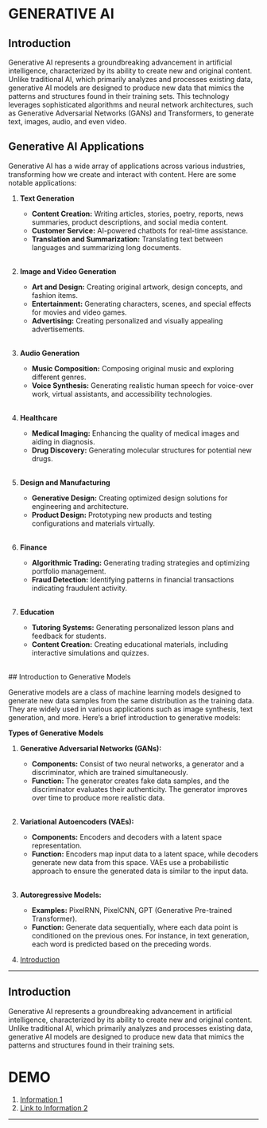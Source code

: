 # GENERATIVE AI

## Introduction

Generative AI represents a groundbreaking advancement in artificial intelligence, characterized by its ability to create new and original content. Unlike traditional AI, which primarily analyzes and processes existing data, generative AI models are designed to produce new data that mimics the patterns and structures found in their training sets. This technology leverages sophisticated algorithms and neural network architectures, such as Generative Adversarial Networks (GANs) and Transformers, to generate text, images, audio, and even video.
<br>
## Generative AI Applications

Generative AI has a wide array of applications across various industries, transforming how we create and interact with content. Here are some notable applications:

1. **Text Generation**<br>

    * **Content Creation:** Writing articles, stories, poetry, reports, news summaries, product descriptions, and social media content.<br>
    * **Customer Service:** AI-powered chatbots for real-time assistance.<br>
    * **Translation and Summarization:** Translating text between languages and summarizing long documents.<br>
    <br>

2. **Image and Video Generation**<br>

    * **Art and Design:** Creating original artwork, design concepts, and fashion items.<br>
    * **Entertainment:** Generating characters, scenes, and special effects for movies and video games.<br>
    * **Advertising:** Creating personalized and visually appealing advertisements.<br>

    <br>

3. **Audio Generation**

    * **Music Composition:** Composing original music and exploring different genres.<br>
    * **Voice Synthesis:** Generating realistic human speech for   voice-over work, virtual assistants, and accessibility technologies.<br>
    <br>

4. **Healthcare**

    * **Medical Imaging:** Enhancing the quality of medical images and aiding in diagnosis.<br>
    * **Drug Discovery:** Generating molecular structures for potential new drugs.<br>
    <br>

5. **Design and Manufacturing**

    * **Generative Design:** Creating optimized design solutions for engineering and architecture.<br>
    * **Product Design:** Prototyping new products and testing configurations and materials virtually.<br>
    <br>

6. **Finance**

    * **Algorithmic Trading:** Generating trading strategies and optimizing portfolio management.<br>
    * **Fraud Detection:** Identifying patterns in financial transactions indicating fraudulent activity.<br>
    <br>

7. **Education**

    * **Tutoring Systems:** Generating personalized lesson plans and feedback for students.<br>
    * **Content Creation:** Creating educational materials, including interactive simulations and quizzes.<br>

<br>
## Introduction to Generative Models

Generative models are a class of machine learning models designed to generate new data samples from the same distribution as the training data. They are widely used in various applications such as image synthesis, text generation, and more. Here’s a brief introduction to generative models:


**Types of Generative Models**

1. **Generative Adversarial Networks (GANs):**

    * **Components:** Consist of two neural networks, a generator and a discriminator, which are trained simultaneously.<br>
    * **Function:** The generator creates fake data samples, and the discriminator evaluates their authenticity. The generator improves over time to produce more realistic data.<br>
    <br>
2. **Variational Autoencoders (VAEs):**

    * **Components:** Encoders and decoders with a latent space representation.<br>
    * **Function:** Encoders map input data to a latent space, while decoders generate new data from this space. VAEs use a probabilistic approach to ensure the generated data is similar to the input data.<br>
    <br>
3. **Autoregressive Models:**

    * **Examples:** PixelRNN, PixelCNN, GPT (Generative Pre-trained Transformer).<br>
    * **Function:** Generate data sequentially, where each data point is conditioned on the previous ones. For instance, in text generation, each word is predicted based on the preceding words.<br>
   

1. [Introduction](#info1)


---

## Introduction
Generative AI represents a groundbreaking advancement in artificial intelligence, characterized by its ability to create new and original content. Unlike traditional AI, which primarily analyzes and processes existing data, generative AI models are designed to produce new data that mimics the patterns and structures found in their training sets.

# DEMO

1. [Information 1](#info1)
2. [Link to Information 2](#info2)

---

<div id="info1" style="display: none;">

## Information 1

This is the detailed information for Link 1.

Lorem ipsum dolor sit amet, consectetur adipiscing elit. Nullam eget elit sit amet justo consectetur fringilla. Ut fermentum sollicitudin odio, id interdum ipsum vestibulum nec.

</div>

<div id="info2" style="display: none;">

## Information 2

This is the detailed information for Link 2.

Sed dignissim, mauris vel eleifend fermentum, ipsum mi tincidunt nunc, eget consectetur nisl metus vel justo.

</div>

<script>
function showInfo(id) {
    var element = document.getElementById(id);
    if (element.style.display === "none") {
        element.style.display = "block";
    } else {
        element.style.display = "none";
    }
}
</script>
